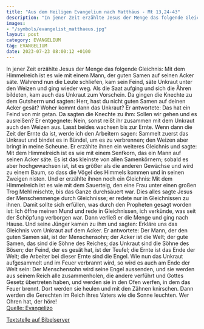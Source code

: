```yaml
---
title: "Aus dem Heiligen Evangelium nach Matthäus - Mt 13,24-43"
description: "In jener Zeit erzählte Jesus der Menge das folgende Gleichnis: Mit dem Himmelreich ist es wie mit einem Mann, der guten Samen auf seinen Acker säte. Während nun die Leute schliefen, kam sein Feind, säte Unkraut unter den Weizen und ging wieder weg. Als die Saat aufging und sich d...."
images:
- "/symbols/evangelist_matthaeus.jpg"
layout: post
category: EVANGELIUM
tag: EVANGELIUM
date: 2023-07-23 08:00:12 +0100
---
```

In jener Zeit erzählte Jesus der Menge das folgende Gleichnis: Mit dem Himmelreich ist es wie mit einem Mann, der guten Samen auf seinen Acker säte.
Während nun die Leute schliefen, kam sein Feind, säte Unkraut unter den Weizen und ging wieder weg.
Als die Saat aufging und sich die Ähren bildeten, kam auch das Unkraut zum Vorschein.<!--more-->
Da gingen die Knechte zu dem Gutsherrn und sagten: Herr, hast du nicht guten Samen auf deinen Acker gesät? Woher kommt dann das Unkraut?
Er antwortete: Das hat ein Feind von mir getan. Da sagten die Knechte zu ihm: Sollen wir gehen und es ausreißen?
Er entgegnete: Nein, sonst reißt ihr zusammen mit dem Unkraut auch den Weizen aus.
Lasst beides wachsen bis zur Ernte. Wenn dann die Zeit der Ernte da ist, werde ich den Arbeitern sagen: Sammelt zuerst das Unkraut und bindet es in Bündel, um es zu verbrennen; den Weizen aber bringt in meine Scheune.
Er erzählte ihnen ein weiteres Gleichnis und sagte: Mit dem Himmelreich ist es wie mit einem Senfkorn, das ein Mann auf seinen Acker säte.
Es ist das kleinste von allen Samenkörnern; sobald es aber hochgewachsen ist, ist es größer als die anderen Gewächse und wird zu einem Baum, so dass die Vögel des Himmels kommen und in seinen Zweigen nisten.
Und er erzählte ihnen noch ein Gleichnis: Mit dem Himmelreich ist es wie mit dem Sauerteig, den eine Frau unter einen großen Trog Mehl mischte, bis das Ganze durchsäuert war.
Dies alles sagte Jesus der Menschenmenge durch Gleichnisse; er redete nur in Gleichnissen zu ihnen.
Damit sollte sich erfüllen, was durch den Propheten gesagt worden ist: Ich öffne meinen Mund und rede in Gleichnissen, ich verkünde, was seit der Schöpfung verborgen war.
Dann verließ er die Menge und ging nach Hause. Und seine Jünger kamen zu ihm und sagten: Erkläre uns das Gleichnis vom Unkraut auf dem Acker.
Er antwortete: Der Mann, der den guten Samen sät, ist der Menschensohn;
der Acker ist die Welt; der gute Samen, das sind die Söhne des Reiches; das Unkraut sind die Söhne des Bösen;
der Feind, der es gesät hat, ist der Teufel; die Ernte ist das Ende der Welt; die Arbeiter bei dieser Ernte sind die Engel.
Wie nun das Unkraut aufgesammelt und im Feuer verbrannt wird, so wird es auch am Ende der Welt sein:
Der Menschensohn wird seine Engel aussenden, und sie werden aus seinem Reich alle zusammenholen, die andere verführt und Gottes Gesetz übertreten haben,
und werden sie in den Ofen werfen, in dem das Feuer brennt. Dort werden sie heulen und mit den Zähnen knirschen.
Dann werden die Gerechten im Reich ihres Vaters wie die Sonne leuchten. Wer Ohren hat, der höre!<br>
[Quelle: Evangelizo](https://evangeliumtagfuertag.org/DE/gospel)

[Textstelle auf Bibelserver](https://www.bibleserver.com/EU/Matthäus13,24-43)
